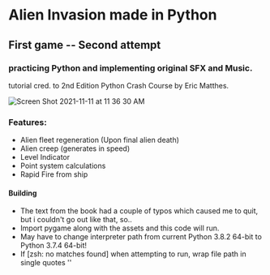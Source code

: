 # Alien Invasion made in Python
## First game -- Second attempt
### practicing Python and implementing original SFX and Music.  

tutorial cred. to 2nd Edition Python Crash Course by Eric Matthes.

![Screen Shot 2021-11-11 at 11 36 30 AM](https://user-images.githubusercontent.com/51924621/142139284-a4f49a37-7f70-401c-b463-66777a67251c.png)

### Features:
  - Alien fleet regeneration (Upon final alien death)
  - Alien creep (generates in speed)
  - Level Indicator
  - Point system calculations
  - Rapid Fire from ship

#### Building
 - The text from the book had a couple of typos which caused me to quit, but i couldn't go out like that, so.. 
 - Import pygame along with the assets and this code will run.  
 - May have to change interpreter path from current Python 3.8.2 64-bit to Python 3.7.4 64-bit!  
 - If [zsh: no matches found] when attempting to run, wrap file path in single quotes ''  

